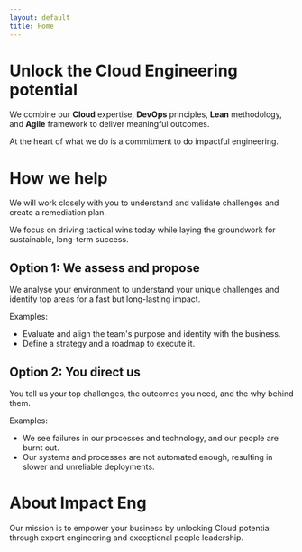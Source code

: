 ```yaml
---
layout: default
title: Home
---
```


# Unlock the Cloud Engineering potential

We combine our **Cloud** expertise, **DevOps** principles, **Lean** methodology, and **Agile** framework to deliver meaningful outcomes.

At the heart of what we do is a commitment to do impactful engineering.

# How we help

We will work closely with you to understand and validate challenges and create a remediation plan.
    
We focus on driving tactical wins today while laying the groundwork for sustainable, long-term success.

## Option 1: We assess and propose

We analyse your environment to understand your unique challenges and identify top areas for a fast but long-lasting impact.

Examples:
- Evaluate and align the team's purpose and identity with the business.
- Define a strategy and a roadmap to execute it.

## Option 2: You direct us

You tell us your top challenges, the outcomes you need, and the why behind them.

Examples:
- We see failures in our processes and technology, and our people are burnt out.
- Our systems and processes are not automated enough, resulting in slower and unreliable deployments.

# About Impact Eng

Our mission is to empower your business by unlocking Cloud potential through expert engineering and exceptional people leadership.